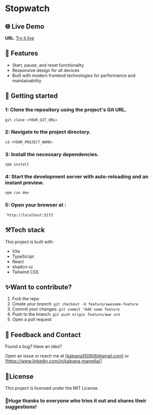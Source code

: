 # Stopwatch 


## 🌐 Live Demo

**URL**: [Try it live](https://stopwatch-canvas.lovable.app/)

## 🚀 Features 
- Start, pause, and reset functionality
- Responsive design for all devices
- Built with modern frontend technologies for performance and maintainability

## 🚚 Getting started 

### 1: Clone the repository using the project's Git URL.
    git clone <YOUR_GIT_URL>

### 2: Navigate to the project directory.
    cd <YOUR_PROJECT_NAME>

### 3: Install the necessary dependencies.
    npm install

### 4: Start the development server with auto-reloading and an instant preview.
    npm run dev
### 5: Open your browser at : 
    `http://localhost:5173`

## ⚒️Tech stack

This project is built with:

- Vite
- TypeScript
- React
- shadcn-ui
- Tailwind CSS

## ✨Want to contribute?
1. Fork the repo
2. Create your branch: `git checkout -b feature/awesome-feature`
3. Commit your changes: `git commit "Add some feature`
4. Push to the branch: `git push origin feature/awe ure`
5. Open a pull request

## 📧 Feedback and Contact 
Found a bug? Have an idea?

Open an issue or reach me at [kalpana150906@gmail.com] or 
[https://www.linkedin.com/in/kalpana-mamella/]

## 📜License

This project is licensed under the MIT License.
### 🙏Huge thanks to everyone who tries it out and shares their suggestions!

